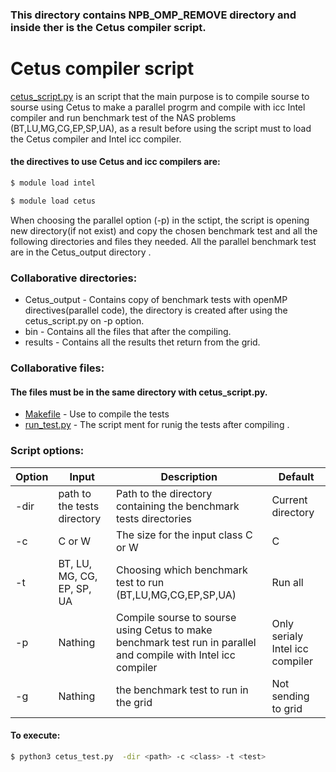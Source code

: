 ### This directory contains NPB_OMP_REMOVE directory and inside ther is the Cetus compiler script.

# Cetus compiler script
[cetus_script.py](https://github.com/yoelv92/cetus_project/blob/master/NPB_OMP_REMOVE/cetus_script.py)  is an script that the main purpose is to compile sourse to sourse using Cetus to make a parallel progrm and compile with icc Intel compiler and run benchmark test of the NAS problems (BT,LU,MG,CG,EP,SP,UA), as a result before using the script must to load the Cetus compiler and Intel icc compiler.

#### the directives to use Cetus and icc compilers are:
```sh
$ module load intel

$ module load cetus
```
When choosing the parallel option (-p) in the sctipt, the script is opening new directory(if not exist) and copy the chosen benchmark test and all the following directories and files they needed. 
All the parallel benchmark test are in the Cetus_output directory .

### Collaborative directories:
* Cetus_output - Contains copy of benchmark tests with openMP directives(parallel code), the directory is created after using the cetus_script.py on -p option.
* bin - Contains all the files that after the compiling.
* results - Contains all the results thet return from the grid.

### Collaborative files:
#### The files must be in the same directory with cetus_script.py.
* [Makefile](https://github.com/yoelv92/cetus_project/blob/master/NPB_OMP_REMOVE/Makefile) - Use to compile the tests
* [run_test.py](https://github.com/yoelv92/cetus_project/blob/master/NPB_OMP_REMOVE/run_tests.py) - The script ment for runig the tests after compiling .

### Script options: 
| Option | Input | Description | Default |
| ------ | ------ | ------ | ------ |
| -dir | path to the tests directory | Path to the directory containing the benchmark tests directories | Current directory |
| -c | C or W | The size for the input class C or W  | C |
| -t | BT, LU, MG, CG, EP, SP, UA  |Choosing which benchmark test to run (BT,LU,MG,CG,EP,SP,UA)  | Run all |
| -p | Nathing | Compile sourse to sourse using Cetus to make benchmark test run in parallel and compile with Intel icc compiler| Only serialy Intel icc compiler |
| -g | Nathing | the benchmark test to run in the grid  | Not sending to grid |

#### To execute:
```sh
$ python3 cetus_test.py  -dir <path> -c <class> -t <test> 
```

